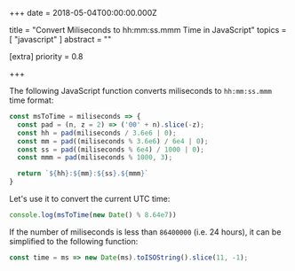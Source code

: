 
+++
date = 2018-05-04T00:00:00.000Z


title = "Convert Miliseconds to hh:mm:ss.mmm Time in JavaScript"
topics = [ "javascript" ]
abstract = ""

[extra]
priority = 0.8

+++

The following JavaScript function converts miliseconds to `hh:mm:ss.mmm` time format:

```js
const msToTime = miliseconds => {
  const pad = (n, z = 2) => ('00' + n).slice(-z);
  const hh = pad(miliseconds / 3.6e6 | 0);
  const mm = pad((miliseconds % 3.6e6) / 6e4 | 0);
  const ss = pad((miliseconds % 6e4) / 1000 | 0);
  const mmm = pad(miliseconds % 1000, 3);

  return `${hh}:${mm}:${ss}.${mmm}`
}
```

Let's use it to convert the current UTC time:

```js
console.log(msToTime(new Date() % 8.64e7))
```

If the number of miliseconds is less than `86400000` (i.e. 24 hours), it can be simplified to the following function:

```js
const time = ms => new Date(ms).toISOString().slice(11, -1);
```
